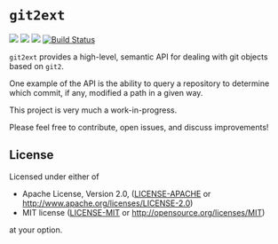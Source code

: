 # `git2ext`

[![](https://docs.rs/git2ext/badge.svg)](https://docs.rs/git2ext/) [![](https://img.shields.io/crates/v/git2ext.svg)](https://crates.io/crates/git2ext) [![](https://img.shields.io/crates/d/git2ext.png)](https://crates.io/crates/git2ext) [![Build Status](https://travis-ci.org/Phrohdoh/git2ext.png?branch=master)](https://travis-ci.org/Phrohdoh/git2ext)

`git2ext` provides a high-level, semantic API for dealing with git objects based on `git2`.

One example of the API is the ability to query a repository to determine which commit, if any, modified a path in a given way.

This project is very much a work-in-progress.

Please feel free to contribute, open issues, and discuss improvements!

## License

Licensed under either of

 * Apache License, Version 2.0, ([LICENSE-APACHE](LICENSE-APACHE) or http://www.apache.org/licenses/LICENSE-2.0)
 * MIT license ([LICENSE-MIT](LICENSE-MIT) or http://opensource.org/licenses/MIT)

at your option.